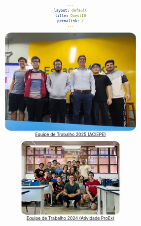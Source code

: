 ```yaml
---
layout: default
title: QuestI0
permalink: /
---
```


<style>
  body {
    text-align: center;
  }
</style>
<a href="/equipe">
  <figure>
    <img src="assets/equipe.png" alt="Equipe de Trabalho 2025 (ACIEPE)" style="border-radius: 5%;">
    <br />
    <figcaption>Equipe de Trabalho 2025 (ACIEPE)</figcaption>
</figure>
</a>
<a href="/equipe#alumni">
  <figure>
    <img src="assets/equipe_bkp.png" alt="Equipe de Trabalho 2024 (Atividade ProEx)" style="border-radius: 5%; width: 75%;">
    <br />
    <figcaption>Equipe de Trabalho 2024 (Atividade ProEx)</figcaption>
  </figure>
</a>

